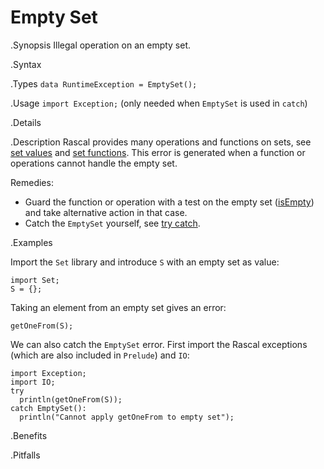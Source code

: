 # Empty Set

.Synopsis
Illegal operation on an empty set.

.Syntax

.Types
`data RuntimeException = EmptySet();`
       
.Usage
`import Exception;` (only needed when `EmptySet` is used in `catch`)

.Details

.Description
Rascal provides many operations and functions on sets, see [set values]((Rascal:Values-Set))
and [set functions]((Libraries:Prelude-Set)).
This error is generated when a function or operations cannot handle the empty set.

Remedies:

*  Guard the function or operation with a test on the empty set ([isEmpty]((Libraries:Set-isEmpty))) and 
  take alternative action in that case.
*  Catch the `EmptySet` yourself, see [try catch]((Rascal:Statements-TryCatch)).

.Examples

Import the `Set` library and introduce `S` with an empty set as value:
```rascal-shell,continue,error
import Set;
S = {};
```
Taking an element from an empty set gives an error:
```rascal-shell,continue,error
getOneFrom(S);
```
We can also catch the `EmptySet` error. First import the Rascal exceptions (which are also included in `Prelude`)
and `IO`:
```rascal-shell,continue,error
import Exception;
import IO;
try 
  println(getOneFrom(S)); 
catch EmptySet(): 
  println("Cannot apply getOneFrom to empty set");
```

.Benefits

.Pitfalls

